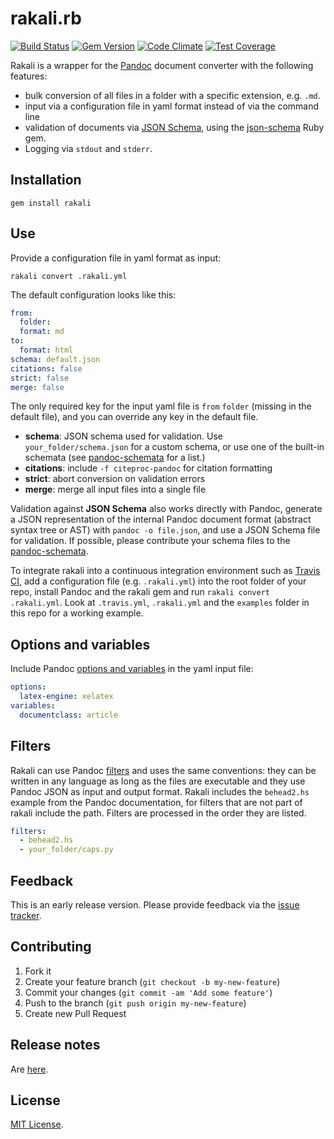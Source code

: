 rakali.rb
=========

[![Build Status](https://travis-ci.org/rakali/rakali.rb.svg)](https://travis-ci.org/rakali/rakali.rb)
[![Gem Version](https://badge.fury.io/rb/rakali.svg)](http://badge.fury.io/rb/rakali)
[![Code Climate](https://codeclimate.com/github/rakali/rakali.rb.png)](https://codeclimate.com/github/rakali/rakali.rb)
[![Test Coverage](https://codeclimate.com/github/rakali/rakali.rb/badges/coverage.svg)](https://codeclimate.com/github/rakali/rakali.rb)

Rakali is a wrapper for the [Pandoc](http://johnmacfarlane.net/pandoc/) document converter with the following features:

* bulk conversion of all files in a folder with a specific extension, e.g. `.md`.
* input via a configuration file in yaml format instead of via the command line
* validation of documents via [JSON Schema](http://json-schema.org/), using the [json-schema](https://github.com/hoxworth/json-schema) Ruby gem.
* Logging via `stdout` and `stderr`.

## Installation

```
gem install rakali
```

## Use

Provide a configuration file in yaml format as input:

```
rakali convert .rakali.yml
```

The default configuration looks like this:

```yaml
from:
  folder:
  format: md
to:
  format: html
schema: default.json
citations: false
strict: false
merge: false
```

The only required key for the input yaml file is `from` `folder` (missing in the default file), and you can override any key in the default file.

* **schema**: JSON schema used for validation. Use `your_folder/schema.json` for a custom schema, or use one of the built-in schemata (see [pandoc-schemata](https://github.com/rakali/pandoc-schemata) for a list.)
* **citations**: include `-f citeproc-pandoc` for citation formatting
* **strict**: abort conversion on validation errors
* **merge**: merge all input files into a single file

Validation against **JSON Schema** also works directly with Pandoc, generate a JSON representation of the internal Pandoc document format (abstract syntax tree or AST) with `pandoc -o file.json`, and use a JSON Schema file for validation. If possible, please contribute your schema files to the [pandoc-schemata](https://github.com/rakali/pandoc-schemata).

To integrate rakali into a continuous integration environment such as [Travis CI](https://travis-ci.org), add a configuration file (e.g. `.rakali.yml`) into the root folder of your repo, install Pandoc and the rakali gem and run `rakali convert .rakali.yml`. Look at `.travis.yml`, `.rakali.yml` and the `examples` folder in this repo for a working example.

## Options and variables

Include Pandoc [options and variables](http://johnmacfarlane.net/pandoc/README.html) in the yaml input file:

```yaml
options:
  latex-engine: xelatex
variables:
  documentclass: article
```

## Filters

Rakali can use Pandoc [filters](http://johnmacfarlane.net/pandoc/scripting.html) and uses the same conventions: they can be written in any language as long as the files are executable and they use Pandoc JSON as input and output format. Rakali includes the `behead2.hs` example from the Pandoc documentation, for filters that are not part of rakali include the path. Filters are processed in the order they are listed.

```yaml
filters:
  - behead2.hs
  - your_folder/caps.py
```

## Feedback

This is an early release version. Please provide feedback via the [issue tracker](https://github.com/rakali/rakali.rb/issues).

## Contributing

1. Fork it
2. Create your feature branch (`git checkout -b my-new-feature`)
3. Commit your changes (`git commit -am 'Add some feature'`)
4. Push to the branch (`git push origin my-new-feature`)
5. Create new Pull Request

## Release notes
Are [here](releases.md).

## License
[MIT License](LICENSE).
